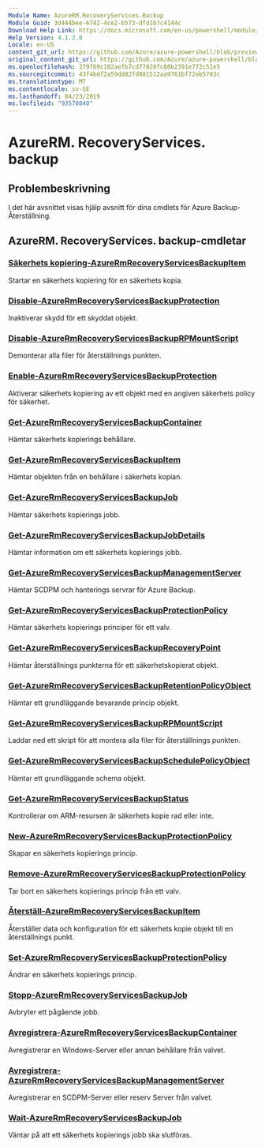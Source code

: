 ```yaml
---
Module Name: AzureRM.RecoveryServices.Backup
Module Guid: 3d444bee-6742-4ce2-b573-dfd1b7c4144c
Download Help Link: https://docs.microsoft.com/en-us/powershell/module/azurerm.recoveryservices.backup
Help Version: 4.1.2.0
Locale: en-US
content_git_url: https://github.com/Azure/azure-powershell/blob/preview/src/ResourceManager/RecoveryServices/Commands.RecoveryServices.Backup/help/AzureRM.RecoveryServices.Backup.md
original_content_git_url: https://github.com/Azure/azure-powershell/blob/preview/src/ResourceManager/RecoveryServices/Commands.RecoveryServices.Backup/help/AzureRM.RecoveryServices.Backup.md
ms.openlocfilehash: 379f69c102aefb7cd77820fc80b2391e772c51e5
ms.sourcegitcommit: 43f4bdf2a59dd82fd881512aa9761bf72eb5703c
ms.translationtype: MT
ms.contentlocale: sv-SE
ms.lasthandoff: 04/23/2019
ms.locfileid: "93570840"
---
```

# AzureRM. RecoveryServices. backup
## Problembeskrivning
I det här avsnittet visas hjälp avsnitt för dina cmdlets för Azure Backup-Återställning.

## AzureRM. RecoveryServices. backup-cmdletar
### [Säkerhets kopiering-AzureRmRecoveryServicesBackupItem](Backup-AzureRmRecoveryServicesBackupItem.md)
Startar en säkerhets kopiering för en säkerhets kopia.

### [Disable-AzureRmRecoveryServicesBackupProtection](Disable-AzureRmRecoveryServicesBackupProtection.md)
Inaktiverar skydd för ett skyddat objekt.

### [Disable-AzureRmRecoveryServicesBackupRPMountScript](Disable-AzureRmRecoveryServicesBackupRPMountScript.md)
Demonterar alla filer för återställnings punkten.

### [Enable-AzureRmRecoveryServicesBackupProtection](Enable-AzureRmRecoveryServicesBackupProtection.md)
Aktiverar säkerhets kopiering av ett objekt med en angiven säkerhets policy för säkerhet.

### [Get-AzureRmRecoveryServicesBackupContainer](Get-AzureRmRecoveryServicesBackupContainer.md)
Hämtar säkerhets kopierings behållare.

### [Get-AzureRmRecoveryServicesBackupItem](Get-AzureRmRecoveryServicesBackupItem.md)
Hämtar objekten från en behållare i säkerhets kopian.

### [Get-AzureRmRecoveryServicesBackupJob](Get-AzureRmRecoveryServicesBackupJob.md)
Hämtar säkerhets kopierings jobb.

### [Get-AzureRmRecoveryServicesBackupJobDetails](Get-AzureRmRecoveryServicesBackupJobDetails.md)
Hämtar information om ett säkerhets kopierings jobb.

### [Get-AzureRmRecoveryServicesBackupManagementServer](Get-AzureRmRecoveryServicesBackupManagementServer.md)
Hämtar SCDPM och hanterings servrar för Azure Backup.

### [Get-AzureRmRecoveryServicesBackupProtectionPolicy](Get-AzureRmRecoveryServicesBackupProtectionPolicy.md)
Hämtar säkerhets kopierings principer för ett valv.

### [Get-AzureRmRecoveryServicesBackupRecoveryPoint](Get-AzureRmRecoveryServicesBackupRecoveryPoint.md)
Hämtar återställnings punkterna för ett säkerhetskopierat objekt.

### [Get-AzureRmRecoveryServicesBackupRetentionPolicyObject](Get-AzureRmRecoveryServicesBackupRetentionPolicyObject.md)
Hämtar ett grundläggande bevarande princip objekt.

### [Get-AzureRmRecoveryServicesBackupRPMountScript](Get-AzureRmRecoveryServicesBackupRPMountScript.md)
Laddar ned ett skript för att montera alla filer för återställnings punkten.

### [Get-AzureRmRecoveryServicesBackupSchedulePolicyObject](Get-AzureRmRecoveryServicesBackupSchedulePolicyObject.md)
Hämtar ett grundläggande schema objekt.

### [Get-AzureRmRecoveryServicesBackupStatus](Get-AzureRmRecoveryServicesBackupStatus.md)
Kontrollerar om ARM-resursen är säkerhets kopie rad eller inte.

### [New-AzureRmRecoveryServicesBackupProtectionPolicy](New-AzureRmRecoveryServicesBackupProtectionPolicy.md)
Skapar en säkerhets kopierings princip.

### [Remove-AzureRmRecoveryServicesBackupProtectionPolicy](Remove-AzureRmRecoveryServicesBackupProtectionPolicy.md)
Tar bort en säkerhets kopierings princip från ett valv.

### [Återställ-AzureRmRecoveryServicesBackupItem](Restore-AzureRmRecoveryServicesBackupItem.md)
Återställer data och konfiguration för ett säkerhets kopie objekt till en återställnings punkt.

### [Set-AzureRmRecoveryServicesBackupProtectionPolicy](Set-AzureRmRecoveryServicesBackupProtectionPolicy.md)
Ändrar en säkerhets kopierings princip.

### [Stopp-AzureRmRecoveryServicesBackupJob](Stop-AzureRmRecoveryServicesBackupJob.md)
Avbryter ett pågående jobb.

### [Avregistrera-AzureRmRecoveryServicesBackupContainer](Unregister-AzureRmRecoveryServicesBackupContainer.md)
Avregistrerar en Windows-Server eller annan behållare från valvet.

### [Avregistrera-AzureRmRecoveryServicesBackupManagementServer](Unregister-AzureRmRecoveryServicesBackupManagementServer.md)
Avregistrerar en SCDPM-Server eller reserv Server från valvet.

### [Wait-AzureRmRecoveryServicesBackupJob](Wait-AzureRmRecoveryServicesBackupJob.md)
Väntar på att ett säkerhets kopierings jobb ska slutföras.

